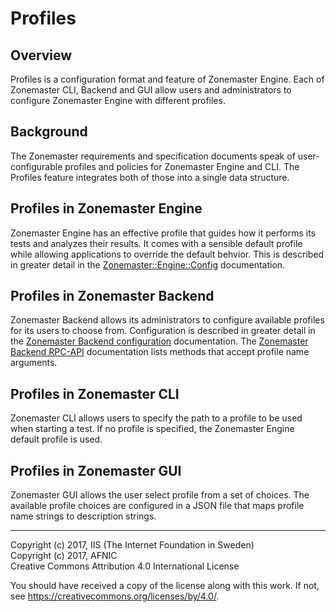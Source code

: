 # Profiles

## Overview

Profiles is a configuration format and feature of Zonemaster Engine.
Each of Zonemaster CLI, Backend and GUI allow users and administrators to configure Zonemaster Engine with different profiles.


## Background

The Zonemaster requirements and specification documents speak of user-configurable profiles and policies for Zonemaster Engine and CLI.
The Profiles feature integrates both of those into a single data structure.


## Profiles in Zonemaster Engine

Zonemaster Engine has an effective profile that guides how it performs its tests and analyzes their results.
It comes with a sensible default profile while allowing applications to override the default behvior.
This is described in greater detail in the [Zonemaster::Engine::Config] documentation.


## Profiles in Zonemaster Backend

Zonemaster Backend allows its administrators to configure available profiles for its users to choose from.
Configuration is described in greater detail in the [Zonemaster Backend configuration] documentation.
The [Zonemaster Backend RPC-API] documentation lists methods that accept profile name arguments.


## Profiles in Zonemaster CLI

Zonemaster CLI allows users to specify the path to a profile to be used when starting a test.
If no profile is specified, the Zonemaster Engine default profile is used.


## Profiles in Zonemaster GUI

Zonemaster GUI allows the user select profile from a set of choices.
The available profile choices are configured in a JSON file that maps profile name strings to description strings.


-------
[Zonemaster Backend RPC-API]: https://github.com/dotse/zonemaster-backend/blob/master/docs/API.md
[Zonemaster Backend configuration]: https://github.com/dotse/zonemaster-backend/blob/master/docs/Configuration.md#profiles-section
[Zonemaster::Engine::Config]: https://metacpan.org/pod/Zonemaster::Engine::Config


Copyright (c) 2017, IIS (The Internet Foundation in Sweden)\
Copyright (c) 2017, AFNIC\
Creative Commons Attribution 4.0 International License

You should have received a copy of the license along with this
work. If not, see <https://creativecommons.org/licenses/by/4.0/>.

